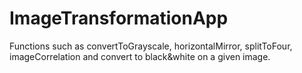 # ImageTransformationApp
Functions such as convertToGrayscale, horizontalMirror, splitToFour, imageCorrelation and convert to black&amp;white on a given image.
